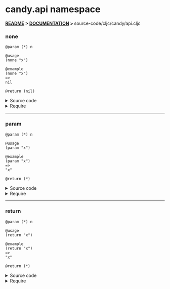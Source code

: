 
# <strong>candy.api</strong> namespace

<strong>[README](../../../README.md) > [DOCUMENTATION](../../COVER.md) > </strong>source-code/cljc/candy/api.cljc

### none

```
@param (*) n
```

```
@usage
(none "x")
```

```
@example
(none "x")
=>
nil
```

```
@return (nil)
```

<details>
<summary>Source code</summary>

```
(defn none
  [_] nil)
```

</details>

<details>
<summary>Require</summary>

```
(ns my-namespace (:require [candy.api :refer [none]]))

(candy.api/none ...)
(none           ...)
```

</details>

---

### param

```
@param (*) n
```

```
@usage
(param "x")
```

```
@example
(param "x")
=>
"x"
```

```
@return (*)
```

<details>
<summary>Source code</summary>

```
(defn param
  [n] n)
```

</details>

<details>
<summary>Require</summary>

```
(ns my-namespace (:require [candy.api :refer [param]]))

(candy.api/param ...)
(param           ...)
```

</details>

---

### return

```
@param (*) n
```

```
@usage
(return "x")
```

```
@example
(return "x")
=>
"x"
```

```
@return (*)
```

<details>
<summary>Source code</summary>

```
(defn return
  [n] n)
```

</details>

<details>
<summary>Require</summary>

```
(ns my-namespace (:require [candy.api :refer [return]]))

(candy.api/return ...)
(return           ...)
```

</details>
